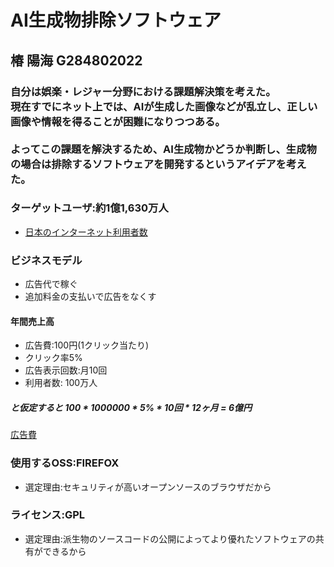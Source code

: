 # AI生成物排除ソフトウェア

## 椿 陽海 G284802022

### 自分は娯楽・レジャー分野における課題解決策を考えた。<br>現在すでにネット上では、AIが生成した画像などが乱立し、正しい画像や情報を得ることが困難になりつつある。<br><br>よってこの課題を解決するため、AI生成物かどうか判断し、生成物の場合は排除するソフトウェアを開発するというアイデアを考えた。<br>

### ターゲットユーザ:約1億1,630万人
- [日本のインターネット利用者数](https://jp.statista.com/statistics/1357311/internet-users-japan)

### ビジネスモデル
- 広告代で稼ぐ
- 追加料金の支払いで広告をなくす
#### 年間売上高
- 広告費:100円(1クリック当たり)
- クリック率5%
- 広告表示回数:月10回
- 利用者数: 100万人
##### と仮定すると 100 * 1000000 * 5% * 10回 * 12ヶ月 = 6億円
[広告費](https://www.lycbiz.com/jp/column/yahoo-ads/marketing/internet-ads-costs/#2)

### 使用するOSS:FIREFOX
- 選定理由:セキュリティが高いオープンソースのブラウザだから
### ライセンス:GPL
- 選定理由:派生物のソースコードの公開によってより優れたソフトウェアの共有ができるから